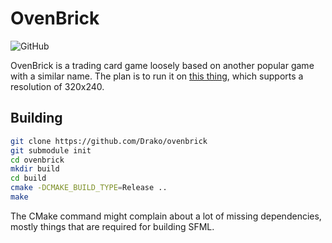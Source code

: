 # OvenBrick

![GitHub](https://img.shields.io/github/license/Drako/ovenbrick.svg)

OvenBrick is a trading card game loosely based on another popular game with a similar name.
The plan is to run it on [this thing](https://www.clockworkpi.com/), which supports a resolution of 320x240.

## Building

```bash
git clone https://github.com/Drako/ovenbrick
git submodule init
cd ovenbrick
mkdir build
cd build
cmake -DCMAKE_BUILD_TYPE=Release ..
make
```

The CMake command might complain about a lot of missing dependencies,
mostly things that are required for building SFML.
